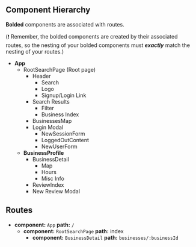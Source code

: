 ## Component Hierarchy

**Bolded** components are associated with routes.

(:exclamation: Remember, the bolded components are created by their
associated routes, so the nesting of your bolded components must
_**exactly**_ match the nesting of your routes.)

* **App**
  * RootSearchPage (Root page)
    * Header
      * Search
      * Logo
      * Signup/Login Link
    * Search Results
      * Filter
      * Business Index
    * BusinessesMap
    * Login Modal
      * NewSessionForm
      * LoggedOutContent
      * NewUserForm
  * **BusinessProfile**
    * BusinessDetail
      * Map
      * Hours
      * Misc Info
    * ReviewIndex
    * New Review Modal

## Routes

* **component:** `App` **path:** `/`
  * **component:** `RootSearchPage` **path:** index
    * **component:** `BusinessDetail` **path:** `businesses/:businessId`

